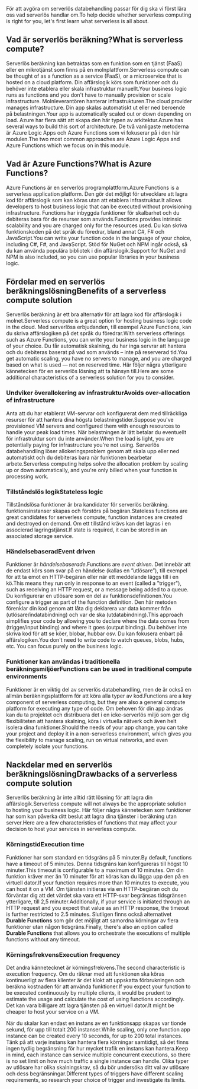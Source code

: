 <span data-ttu-id="1a267-101">För att avgöra om serverlös databehandling passar för dig ska vi först lära oss vad serverlös handlar om.</span><span class="sxs-lookup"><span data-stu-id="1a267-101">To help decide whether serverless computing is right for you, let's first learn what serverless is all about.</span></span>

## <a name="what-is-serverless-compute"></a><span data-ttu-id="1a267-102">Vad är serverlös beräkning?</span><span class="sxs-lookup"><span data-stu-id="1a267-102">What is serverless compute?</span></span>

<span data-ttu-id="1a267-103">Serverlös beräkning kan betraktas som en funktion som en tjänst (FaaS) eller en mikrotjänst som finns på en molnplattform.</span><span class="sxs-lookup"><span data-stu-id="1a267-103">Serverless compute can be thought of as a function as a service (FaaS), or a microservice that is hosted on a cloud platform.</span></span> <span data-ttu-id="1a267-104">Din affärslogik körs som funktioner och du behöver inte etablera eller skala infrastruktur manuellt.</span><span class="sxs-lookup"><span data-stu-id="1a267-104">Your business logic runs as functions and you don't have to manually provision or scale infrastructure.</span></span> <span data-ttu-id="1a267-105">Molnleverantören hanterar infrastrukturen.</span><span class="sxs-lookup"><span data-stu-id="1a267-105">The cloud provider manages infrastructure.</span></span> <span data-ttu-id="1a267-106">Din app skalas automatiskt ut eller ned beroende på belastningen.</span><span class="sxs-lookup"><span data-stu-id="1a267-106">Your app is automatically scaled out or down depending on load.</span></span> <span data-ttu-id="1a267-107">Azure har flera sätt att skapa den här typen av arkitektur.</span><span class="sxs-lookup"><span data-stu-id="1a267-107">Azure has several ways to build this sort of architecture.</span></span> <span data-ttu-id="1a267-108">De två vanligaste metoderna är Azure Logic Apps och Azure Functions som vi fokuserar på i den här modulen.</span><span class="sxs-lookup"><span data-stu-id="1a267-108">The two most common approaches are Azure Logic Apps and Azure Functions which we focus on in this module.</span></span>

## <a name="what-is-azure-functions"></a><span data-ttu-id="1a267-109">Vad är Azure Functions?</span><span class="sxs-lookup"><span data-stu-id="1a267-109">What is Azure Functions?</span></span>

<span data-ttu-id="1a267-110">Azure Functions är en serverlös programplattform.</span><span class="sxs-lookup"><span data-stu-id="1a267-110">Azure Functions is a serverless application platform.</span></span> <span data-ttu-id="1a267-111">Den gör det möjligt för utvecklare att lagra kod för affärslogik som kan köras utan att etablera infrastruktur.</span><span class="sxs-lookup"><span data-stu-id="1a267-111">It allows developers to host business logic that can be executed without provisioning infrastructure.</span></span> <span data-ttu-id="1a267-112">Functions har inbyggda funktioner för skalbarhet och du debiteras bara för de resurser som används.</span><span class="sxs-lookup"><span data-stu-id="1a267-112">Functions provides intrinsic scalability and you are charged only for the resources used.</span></span> <span data-ttu-id="1a267-113">Du kan skriva funktionskoden på det språk du föredrar, bland annat C#, F# och JavaScript.</span><span class="sxs-lookup"><span data-stu-id="1a267-113">You can write your function code in the language of your choice, including C#, F#, and JavaScript.</span></span> <span data-ttu-id="1a267-114">Stöd för NuGet och NPM ingår också, så du kan använda populära bibliotek i din affärslogik.</span><span class="sxs-lookup"><span data-stu-id="1a267-114">Support for NuGet and NPM is also included, so you can use popular libraries in your business logic.</span></span>

## <a name="benefits-of-a-serverless-compute-solution"></a><span data-ttu-id="1a267-115">Fördelar med en serverlös beräkningslösning</span><span class="sxs-lookup"><span data-stu-id="1a267-115">Benefits of a serverless compute solution</span></span>

<span data-ttu-id="1a267-116">Serverlös beräkning är ett bra alternativ för att lagra kod för affärslogik i molnet.</span><span class="sxs-lookup"><span data-stu-id="1a267-116">Serverless compute is a great option for hosting business logic code in the cloud.</span></span> <span data-ttu-id="1a267-117">Med serverlösa erbjudanden, till exempel Azure Functions, kan du skriva affärslogiken på det språk du föredrar.</span><span class="sxs-lookup"><span data-stu-id="1a267-117">With serverless offerings such as Azure Functions, you can write your business logic in the language of your choice.</span></span> <span data-ttu-id="1a267-118">Du får automatisk skalning, du har inga servrar att hantera och du debiteras baserat på vad som används – inte på reserverad tid.</span><span class="sxs-lookup"><span data-stu-id="1a267-118">You get automatic scaling, you have no servers to manage, and you are charged based on what is used — not on reserved time.</span></span> <span data-ttu-id="1a267-119">Här följer några ytterligare kännetecken för en serverlös lösning att ta hänsyn till.</span><span class="sxs-lookup"><span data-stu-id="1a267-119">Here are some additional characteristics of a serverless solution for you to consider.</span></span>

### <a name="avoids-over-allocation-of-infrastructure"></a><span data-ttu-id="1a267-120">Undviker överallokering av infrastruktur</span><span class="sxs-lookup"><span data-stu-id="1a267-120">Avoids over-allocation of infrastructure</span></span>

<span data-ttu-id="1a267-121">Anta att du har etablerat VM-servrar och konfigurerat dem med tillräckliga resurser för att hantera dina högsta belastningstider.</span><span class="sxs-lookup"><span data-stu-id="1a267-121">Suppose you've provisioned VM servers and configured them with enough resources to handle your peak load times.</span></span> <span data-ttu-id="1a267-122">När belastningen är lätt betalar du eventuellt för infrastruktur som du inte använder.</span><span class="sxs-lookup"><span data-stu-id="1a267-122">When the load is light, you are potentially paying for infrastructure you're not using.</span></span> <span data-ttu-id="1a267-123">Serverlös databehandling löser allokeringsproblem genom att skala upp eller ned automatiskt och du debiteras bara när funktionen bearbetar arbete.</span><span class="sxs-lookup"><span data-stu-id="1a267-123">Serverless computing helps solve the allocation problem by scaling up or down automatically, and you're only billed when your function is processing work.</span></span>

### <a name="stateless-logic"></a><span data-ttu-id="1a267-124">Tillståndslös logik</span><span class="sxs-lookup"><span data-stu-id="1a267-124">Stateless logic</span></span>

<span data-ttu-id="1a267-125">Tillståndslösa funktioner är bra kandidater för serverlös beräkning. funktionsinstanser skapas och förstörs på begäran.</span><span class="sxs-lookup"><span data-stu-id="1a267-125">Stateless functions are great candidates for serverless compute; function instances are created and destroyed on demand.</span></span> <span data-ttu-id="1a267-126">Om ett tillstånd krävs kan det lagras i en associerad lagringstjänst.</span><span class="sxs-lookup"><span data-stu-id="1a267-126">If state is required, it can be stored in an associated storage service.</span></span>

### <a name="event-driven"></a><span data-ttu-id="1a267-127">Händelsebaserad</span><span class="sxs-lookup"><span data-stu-id="1a267-127">Event driven</span></span>

<span data-ttu-id="1a267-128">Funktioner är _händelsebaserade_.</span><span class="sxs-lookup"><span data-stu-id="1a267-128">Functions are _event driven_.</span></span> <span data-ttu-id="1a267-129">Det innebär att de endast körs som svar på en händelse (kallas en ”utlösare”), till exempel för att ta emot en HTTP-begäran eller när ett meddelande läggs till i en kö.</span><span class="sxs-lookup"><span data-stu-id="1a267-129">This means they run only in response to an event (called a "trigger"), such as receiving an HTTP request, or a message being added to a queue.</span></span> <span data-ttu-id="1a267-130">Du konfigurerar en utlösare som en del av funktionsdefinitionen.</span><span class="sxs-lookup"><span data-stu-id="1a267-130">You configure a trigger as part of the function definition.</span></span> <span data-ttu-id="1a267-131">Den här metoden förenklar din kod genom att låta dig deklarera var data kommer från (utlösare/indatabindning) och var de ska (utdatabindning).</span><span class="sxs-lookup"><span data-stu-id="1a267-131">This approach simplifies your code by allowing you to declare where the data comes from (trigger/input binding) and where it goes (output binding).</span></span> <span data-ttu-id="1a267-132">Du behöver inte skriva kod för att se köer, blobar, hubbar osv. Du kan fokusera enbart på affärslogiken.</span><span class="sxs-lookup"><span data-stu-id="1a267-132">You don't need to write code to watch queues, blobs, hubs, etc. You can focus purely on the business logic.</span></span>

### <a name="functions-can-be-used-in-traditional-compute-environments"></a><span data-ttu-id="1a267-133">Funktioner kan användas i traditionella beräkningsmiljöer</span><span class="sxs-lookup"><span data-stu-id="1a267-133">Functions can be used in traditional compute environments</span></span>

<span data-ttu-id="1a267-134">Funktioner är en viktig del av serverlös databehandling, men de är också en allmän beräkningsplattform för att köra alla typer av kod.</span><span class="sxs-lookup"><span data-stu-id="1a267-134">Functions are a key component of serverless computing, but they are also a general compute platform for executing any type of code.</span></span> <span data-ttu-id="1a267-135">Om behoven för din app ändras kan du ta projektet och distribuera det i en icke-serverlös miljö som ger dig flexibiliteten att hantera skalning, köra i virtuella nätverk och även helt isolera dina funktioner.</span><span class="sxs-lookup"><span data-stu-id="1a267-135">Should the needs of your app change, you can take your project and deploy it in a non-serverless environment, which gives you the flexibility to manage scaling, run on virtual networks, and even completely isolate your functions.</span></span>

## <a name="drawbacks-of-a-serverless-compute-solution"></a><span data-ttu-id="1a267-136">Nackdelar med en serverlös beräkningslösning</span><span class="sxs-lookup"><span data-stu-id="1a267-136">Drawbacks of a serverless compute solution</span></span>

<span data-ttu-id="1a267-137">Serverlös beräkning är inte alltid rätt lösning för att lagra din affärslogik.</span><span class="sxs-lookup"><span data-stu-id="1a267-137">Serverless compute will not always be the appropriate solution to hosting your business logic.</span></span> <span data-ttu-id="1a267-138">Här följer några kännetecken som funktioner har som kan påverka ditt beslut att lagra dina tjänster i beräkning utan server.</span><span class="sxs-lookup"><span data-stu-id="1a267-138">Here are a few characteristics of functions that may affect your decision to host your services in serverless compute.</span></span> 

### <a name="execution-time"></a><span data-ttu-id="1a267-139">Körningstid</span><span class="sxs-lookup"><span data-stu-id="1a267-139">Execution time</span></span>

<span data-ttu-id="1a267-140">Funktioner har som standard en tidsgräns på 5 minuter.</span><span class="sxs-lookup"><span data-stu-id="1a267-140">By default, functions have a timeout of 5 minutes.</span></span> <span data-ttu-id="1a267-141">Denna tidsgräns kan konfigureras till högst 10 minuter.</span><span class="sxs-lookup"><span data-stu-id="1a267-141">This timeout is configurable to a maximum of 10 minutes.</span></span> <span data-ttu-id="1a267-142">Om din funktion kräver mer än 10 minuter för att köras kan du lägga upp den på en virtuell dator.</span><span class="sxs-lookup"><span data-stu-id="1a267-142">If your function requires more than 10 minutes to execute, you can host it on a VM.</span></span> <span data-ttu-id="1a267-143">Om tjänsten initieras via en HTTP-begäran och du förväntar dig att det värdet ska vara ett HTTP-svar begränsas tidsgränsen ytterligare, till 2,5 minuter.</span><span class="sxs-lookup"><span data-stu-id="1a267-143">Additionally, if your service is initiated through an HTTP request and you expect that value as an HTTP response, the timeout is further restricted to 2.5 minutes.</span></span> <span data-ttu-id="1a267-144">Slutligen finns också alternativet **Durable Functions** som gör det möjligt att samordna körningar av flera funktioner utan någon tidsgräns.</span><span class="sxs-lookup"><span data-stu-id="1a267-144">Finally, there's also an option called **Durable Functions** that allows you to orchestrate the executions of multiple functions without any timeout.</span></span>

### <a name="execution-frequency"></a><span data-ttu-id="1a267-145">Körningsfrekvens</span><span class="sxs-lookup"><span data-stu-id="1a267-145">Execution frequency</span></span>

<span data-ttu-id="1a267-146">Det andra kännetecknet är körningsfrekvens.</span><span class="sxs-lookup"><span data-stu-id="1a267-146">The second characteristic is execution frequency.</span></span> <span data-ttu-id="1a267-147">Om du räknar med att funktionen ska köras kontinuerligt av flera klienter är det klokt att uppskatta förbrukningen och beräkna kostnaden för att använda funktioner.</span><span class="sxs-lookup"><span data-stu-id="1a267-147">If you expect your function to be executed continuously by multiple clients, it would be prudent to estimate the usage and calculate the cost of using functions accordingly.</span></span> <span data-ttu-id="1a267-148">Det kan vara billigare att lagra tjänsten på en virtuell dator.</span><span class="sxs-lookup"><span data-stu-id="1a267-148">It might be cheaper to host your service on a VM.</span></span>

<span data-ttu-id="1a267-149">När du skalar kan endast en instans av en funktionsapp skapas var tionde sekund, för upp till totalt 200 instanser.</span><span class="sxs-lookup"><span data-stu-id="1a267-149">While scaling, only one function app instance can be created every 10 seconds, for up to 200 total instances.</span></span> <span data-ttu-id="1a267-150">Tänk på att varje instans kan hantera flera körningar samtidigt, så det finns ingen tydlig begränsning för hur mycket trafik en instans kan hantera.</span><span class="sxs-lookup"><span data-stu-id="1a267-150">Keep in mind, each instance can service multiple concurrent executions, so there is no set limit on how much traffic a single instance can handle.</span></span> <span data-ttu-id="1a267-151">Olika typer av utlösare har olika skalningskrav, så du bör undersöka ditt val av utlösare och dess begränsningar.</span><span class="sxs-lookup"><span data-stu-id="1a267-151">Different types of triggers have different scaling requirements, so research your choice of trigger and investigate its limits.</span></span>


